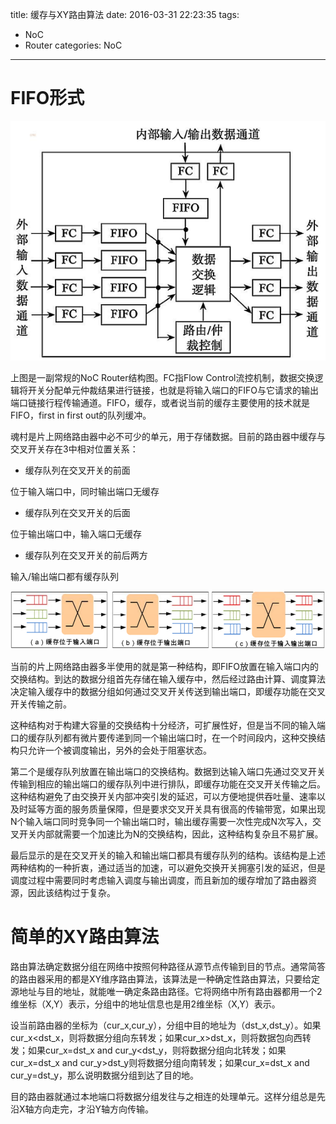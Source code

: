 title: 缓存与XY路由算法
date: 2016-03-31 22:23:35
tags: 
- NoC
- Router
categories: NoC
---

# FIFO形式 #

![](/img/article/router/router-architecture.png)

上图是一副常规的NoC Router结构图。FC指Flow Control流控机制，数据交换逻辑将开关分配单元仲裁结果进行链接，也就是将输入端口的FIFO与它请求的输出端口链接行程传输通道。FIFO，缓存，或者说当前的缓存主要使用的技术就是FIFO，first in first out的队<!--more-->列缓冲。

魂村是片上网络路由器中必不可少的单元，用于存储数据。目前的路由器中缓存与交叉开关存在3中相对位置关系：

- 缓存队列在交叉开关的前面

位于输入端口中，同时输出端口无缓存

-  缓存队列在交叉开关的后面

位于输出端口中，输入端口无缓存

- 缓存队列在交叉开关的前后两方

输入/输出端口都有缓存队列

![](/img/article/router/NoC-FIFO-tri_loc.png)

当前的片上网络路由器多半使用的就是第一种结构，即FIFO放置在输入端口内的交换结构。到达的数据分组首先存储在输入缓存中，然后经过路由计算、调度算法决定输入缓存中的数据分组如何通过交叉开关传送到输出端口，即缓存功能在交叉开关传输之前。

这种结构对于构建大容量的交换结构十分经济，可扩展性好，但是当不同的输入端口的缓存队列都有微片要传递到同一个输出端口时，在一个时间段内，这种交换结构只允许一个被调度输出，另外的会处于阻塞状态。

第二个是缓存队列放置在输出端口的交换结构。数据到达输入端口先通过交叉开关传输到相应的输出端口的缓存队列中进行排队，即缓存功能在交叉开关传输之后。这种结构避免了由交换开关内部冲突引发的延迟，可以方便地提供吞吐量、速率以及时延等方面的服务质量保障，但是要求交叉开关具有很高的传输带宽，如果出现N个输入端口同时竞争同一个输出端口时，输出缓存需要一次性完成N次写入，交叉开关内部就需要一个加速比为N的交换结构，因此，这种结构复杂且不易扩展。


最后显示的是在交叉开关的输入和输出端口都具有缓存队列的结构。该结构是上述两种结构的一种折衷，通过适当的加速，可以避免交换开关拥塞引发的延迟，但是调度过程中需要同时考虑输入调度与输出调度，而且新加的缓存增加了路由器资源，因此该结构过于复杂。


# 简单的XY路由算法 #

路由算法确定数据分组在网络中按照何种路径从源节点传输到目的节点。通常简答的路由器采用的都是XY维序路由算法，该算法是一种确定性路由算法，只要给定源地址与目的地址，就能唯一确定条路由路径。它将网络中所有路由器都用一个2维坐标（X,Y）表示，分组中的地址信息也是用2维坐标（X,Y）表示。

设当前路由器的坐标为（cur_x,cur_y），分组中目的地址为（dst_x,dst_y）。如果cur_x<dst_x，则将数据分组向东转发；如果cur_x>dst_x，则将数据包向西转发；如果cur_x=dst_x and cur_y<dst_y，则将数据分组向北转发；如果cur_x=dst_x  and cur_y>dst_y则将数据分组向南转发；如果cur_x=dst_x and cur_y=dst_y，那么说明数据分组到达了目的地。

目的路由器就通过本地端口将数据分组发往与之相连的处理单元。这样分组总是先沿X轴方向走完，才沿Y轴方向传输。